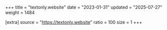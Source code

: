 +++
title = "textonly.website"
date = "2023-01-31"
updated = "2025-07-27"
weight = 1484

[extra]
source = "https://textonly.website"
ratio = 100
size = 1
+++
